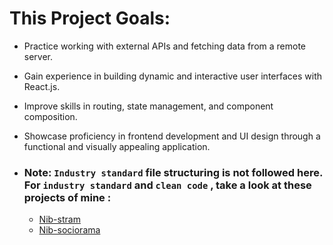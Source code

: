 # This Project Goals:
- Practice working with external APIs and fetching data from a remote server.
- Gain experience in building dynamic and interactive user interfaces with React.js.
- Improve skills in routing, state management, and component composition.
- Showcase proficiency in frontend development and UI design through a functional and visually appealing application.

- ###  Note: `Industry standard` file structuring is not followed here. For `industry standard`  and `clean code` , take  a look at these projects of mine :
    - [Nib-stram](https://github.com/NIBRAS-N/Nib-Stram)
    - [Nib-sociorama](https://github.com/NIBRAS-N/Nib-Sociorama)